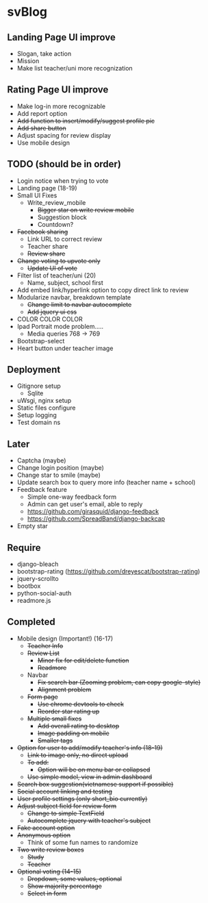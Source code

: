 # svBlog

## Landing Page UI improve

* Slogan, take action
* Mission
* Make list teacher/uni more recognization

## Rating Page UI improve

* Make log-in more recognizable
* Add report option
* ~~Add function to insert/modify/suggest profile pic~~
* ~~Add share button~~
* Adjust spacing for review display
* Use mobile design

## TODO (should be in order)

* Login notice when trying to vote
* Landing page (18-19)
* Small UI Fixes
	* Write_review_mobile
		* ~~Bigger star on write review mobile~~
		* Suggestion block
		* Countdown?
* ~~Facebook sharing~~
	* Link URL to correct review
	* Teacher share
	* ~~Review share~~
* ~~Change voting to upvote only~~
	* ~~Update UI of vote~~
* Filter list of teacher/uni (20)
	* Name, subject, school first
* Add embed link/hyperlink option to copy direct link to review
* Modularize navbar, breakdown template
	* ~~Change limit to navbar autocomplete~~
	* ~~Add jquery ui css~~
* COLOR COLOR COLOR
* Ipad Portrait mode problem.....
	* Media queries 768 -> 769
* Bootstrap-select
* Heart button under teacher image 

## Deployment
* Gitignore setup
	* Sqlite
* uWsgi, nginx setup
* Static files configure
* Setup logging
* Test domain ns

## Later
* Captcha (maybe)
* Change login position (maybe)
* Change star to smile (maybe)
* Update search box to query more info (teacher name + school)
* Feedback feature
	* Simple one-way feedback form
	* Admin can get user's email, able to reply
	* https://github.com/girasquid/django-feedback
	* https://github.com/SpreadBand/django-backcap
* Empty star

## Require
* django-bleach
* bootstrap-rating (https://github.com/dreyescat/bootstrap-rating)
* jquery-scrollto
* bootbox
* python-social-auth
* readmore.js

## Completed
* Mobile design (Important!) (16-17)
	* ~~Teacher Info~~
	* ~~Review List~~
		* ~~Minor fix for edit/delete function~~
		* ~~Readmore~~
	* Navbar
		* ~~Fix search bar (Zooming problem, can copy google-style)~~
		* ~~Alignment problem~~
	* ~~Form page~~
		* ~~Use chrome devtools to check~~
		* ~~Reorder star rating up~~
	* ~~Multiple small fixes~~
		* ~~Add overall rating to desktop~~
		* ~~Image padding on mobile~~
		* ~~Smaller tags~~
* ~~Option for user to add/modify teacher's info (18-19)~~
	* ~~Link to image only, no direct upload~~
	* ~~To add:~~
		* ~~Option will be on menu bar or collapsed~~
	* ~~Use simple model, view in admin dashboard~~
* ~~Search box suggestion(vietnamese support if possible)~~
* ~~Social account linking and testing~~
* ~~User profile settings (only short_bio currently)~~
* ~~Adjust subject field for review form~~
	* ~~Change to simple TextField~~
	* ~~Autocomplete jquery with teacher's subject~~
* ~~Fake account option~~
* ~~Anonymous option~~
	* Think of some fun names to randomize
* ~~Two write review boxes~~
	* ~~Study~~
	* ~~Teacher~~
* ~~Optional voting (14-15)~~
	* ~~Dropdown, some values, optional~~
	* ~~Show majority percentage~~
	* ~~Select in form~~